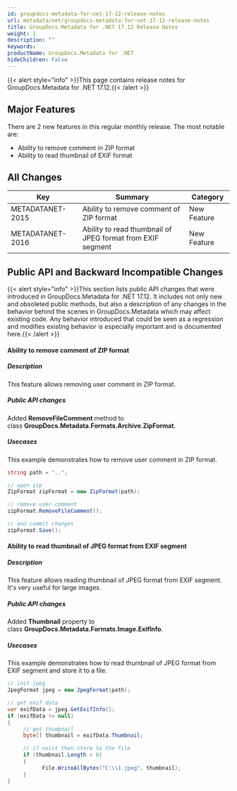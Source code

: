 ```yaml
---
id: groupdocs-metadata-for-net-17-12-release-notes
url: metadata/net/groupdocs-metadata-for-net-17-12-release-notes
title: GroupDocs.Metadata for .NET 17.12 Release Notes
weight: 1
description: ""
keywords: 
productName: GroupDocs.Metadata for .NET
hideChildren: False
---
```

{{< alert style="info" >}}This page contains release notes for GroupDocs.Metadata for .NET 17.12.{{< /alert >}}

## Major Features

There are 2 new features in this regular monthly release. The most notable are:

*   Ability to remove comment in ZIP format
*   Ability to read thumbnail of EXIF format

## All Changes

| Key | Summary | Category |
| --- | --- | --- |
| METADATANET-2015 | Ability to remove comment of ZIP format | New Feature |
| METADATANET-2016   | Ability to read thumbnail of JPEG format from EXIF segment | New Feature  |

## Public API and Backward Incompatible Changes

{{< alert style="info" >}}This section lists public API changes that were introduced in GroupDocs.Metadata for .NET 17.12. It includes not only new and obsoleted public methods, but also a description of any changes in the behavior behind the scenes in GroupDocs.Metadata which may affect existing code. Any behavior introduced that could be seen as a regression and modifies existing behavior is especially important and is documented here.{{< /alert >}}

#### Ability to remove comment of ZIP format

##### Description

This feature allows removing user comment in ZIP format.

##### Public API changes

Added **RemoveFileComment** method to class **GroupDocs.Metadata.Formats.Archive.ZipFormat**.

##### Usecases

This example demonstrates how to remove user comment in ZIP format.



```csharp
string path = "..";

// open zip
ZipFormat zipFormat = new ZipFormat(path);

// remove user comment
zipFormat.RemoveFileComment();

// and commit changes
zipFormat.Save();
```

#### Ability to read thumbnail of JPEG format from EXIF segment

##### Description

This feature allows reading thumbnail of JPEG format from EXIF segment. It's very useful for large images.

##### Public API changes

Added **Thumbnail** property to class **GroupDocs.Metadata.Formats.Image.ExifInfo**.

##### Usecases

This example demonstrates how to read thumbnail of JPEG format from EXIF segment and store it to a file.



```csharp
// init jpeg
JpegFormat jpeg = new JpegFormat(path);

// get exif data
var exifData = jpeg.GetExifInfo();
if (exifData != null)
{
     // get thumbnail
     byte[] thumbnail = exifData.Thumbnail;

     // if exist then store to the file
     if (thumbnail.Length > 0)
     {
           File.WriteAllBytes("C:\\1.jpeg", thumbnail);
     }
}
```
